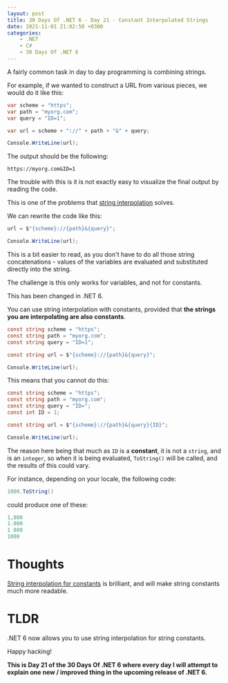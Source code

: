 ```yaml
---
layout: post
title: 30 Days Of .NET 6 - Day 21 - Constant Interpolated Strings
date: 2021-11-01 21:02:50 +0300
categories:
    - .NET
    - C#
    - 30 Days Of .NET 6
---
```

A fairly common task in day to day programming is combining strings.

For example, if we wanted to construct a URL from various pieces, we would do it like this:

```csharp
var scheme = "https";
var path = "myorg.com";
var query = "ID=1";

var url = scheme + "://" + path + "&" + query;

Console.WriteLine(url);
```

The output should be the following:

```plaintext
https://myorg.com&ID=1
```

The trouble with this is it is not exactly easy to visualize the final output by reading the code.

This is one of the problems that [string interpolation](https://docs.microsoft.com/en-us/dotnet/csharp/language-reference/tokens/interpolated) solves.

We can rewrite the code like this:

```csharp
url = $"{scheme}://{path}&{query}";

Console.WriteLine(url);
```

This is a bit easier to read, as you don't have to do all those string concatenations - values of the variables are evaluated and substituted directly into the string.

The challenge is this only works for variables, and not for constants.

This has been changed in .NET 6.

You can use string interpolation with constants, provided that **the strings you are interpolating are also constants**.

```csharp
const string scheme = "https";
const string path = "myorg.com";
const string query = "ID=1";

const string url = $"{scheme}://{path}&{query}";

Console.WriteLine(url);
```

This means that you cannot do this:

```csharp
const string scheme = "https";
const string path = "myorg.com";
const string query = "ID=";
const int ID = 1;

const string url = $"{scheme}://{path}&{query}{ID}";

Console.WriteLine(url);
```
  
The reason here being that much as `ID` is a **constant**, it is not a `string`, and is an `integer`, so when it is being evaluated, `ToString()` will be called, and the results of this could vary.

For instance, depending on your locale, the following code:

```csharp
1000.ToString()
```

could produce one of these:

```csharp
1,000
1.000
1 000
1000
```

# Thoughts
[String interpolation for constants](https://docs.microsoft.com/en-us/dotnet/csharp/language-reference/proposals/csharp-10.0/constant_interpolated_strings) is brilliant, and will make string constants much more readable.

# TLDR
.NET 6 now allows you to use string interpolation for string constants.

Happy hacking!

**This is Day 21 of the 30 Days Of .NET 6 where every day I will attempt to explain one new / improved thing in the upcoming release of .NET 6.**
